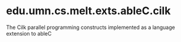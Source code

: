 # edu.umn.cs.melt.exts.ableC.cilk
The Cilk parallel programming constructs implemented as a language extension to ableC
